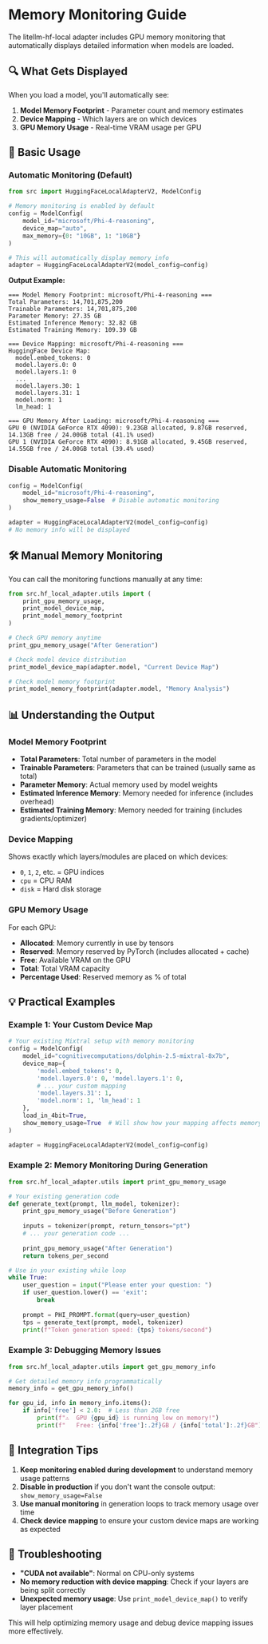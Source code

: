 # Memory Monitoring Guide

The litellm-hf-local adapter includes GPU memory monitoring that automatically displays detailed information when models are loaded.

## 🔍 What Gets Displayed

When you load a model, you'll automatically see:

1. **Model Memory Footprint** - Parameter count and memory estimates
2. **Device Mapping** - Which layers are on which devices
3. **GPU Memory Usage** - Real-time VRAM usage per GPU

## 📖 Basic Usage

### Automatic Monitoring (Default)

```python
from src import HuggingFaceLocalAdapterV2, ModelConfig

# Memory monitoring is enabled by default
config = ModelConfig(
    model_id="microsoft/Phi-4-reasoning",
    device_map="auto",
    max_memory={0: "10GB", 1: "10GB"}
)

# This will automatically display memory info
adapter = HuggingFaceLocalAdapterV2(model_config=config)
```

**Output Example:**
```
=== Model Memory Footprint: microsoft/Phi-4-reasoning ===
Total Parameters: 14,701,875,200
Trainable Parameters: 14,701,875,200
Parameter Memory: 27.35 GB
Estimated Inference Memory: 32.82 GB
Estimated Training Memory: 109.39 GB

=== Device Mapping: microsoft/Phi-4-reasoning ===
HuggingFace Device Map:
  model.embed_tokens: 0
  model.layers.0: 0
  model.layers.1: 0
  ...
  model.layers.30: 1
  model.layers.31: 1
  model.norm: 1
  lm_head: 1

=== GPU Memory After Loading: microsoft/Phi-4-reasoning ===
GPU 0 (NVIDIA GeForce RTX 4090): 9.23GB allocated, 9.87GB reserved, 14.13GB free / 24.00GB total (41.1% used)
GPU 1 (NVIDIA GeForce RTX 4090): 8.91GB allocated, 9.45GB reserved, 14.55GB free / 24.00GB total (39.4% used)
```

### Disable Automatic Monitoring

```python
config = ModelConfig(
    model_id="microsoft/Phi-4-reasoning", 
    show_memory_usage=False  # Disable automatic monitoring
)

adapter = HuggingFaceLocalAdapterV2(model_config=config)
# No memory info will be displayed
```

## 🛠️ Manual Memory Monitoring

You can call the monitoring functions manually at any time:

```python
from src.hf_local_adapter.utils import (
    print_gpu_memory_usage,
    print_model_device_map,
    print_model_memory_footprint
)

# Check GPU memory anytime
print_gpu_memory_usage("After Generation")

# Check model device distribution
print_model_device_map(adapter.model, "Current Device Map")

# Check model memory footprint
print_model_memory_footprint(adapter.model, "Memory Analysis")
```

## 📊 Understanding the Output

### Model Memory Footprint
- **Total Parameters**: Total number of parameters in the model
- **Trainable Parameters**: Parameters that can be trained (usually same as total)
- **Parameter Memory**: Actual memory used by model weights
- **Estimated Inference Memory**: Memory needed for inference (includes overhead)
- **Estimated Training Memory**: Memory needed for training (includes gradients/optimizer)

### Device Mapping
Shows exactly which layers/modules are placed on which devices:
- `0`, `1`, `2`, etc. = GPU indices
- `cpu` = CPU RAM
- `disk` = Hard disk storage

### GPU Memory Usage
For each GPU:
- **Allocated**: Memory currently in use by tensors
- **Reserved**: Memory reserved by PyTorch (includes allocated + cache)
- **Free**: Available VRAM on the GPU
- **Total**: Total VRAM capacity
- **Percentage Used**: Reserved memory as % of total

## 💡 Practical Examples

### Example 1: Your Custom Device Map

```python
# Your existing Mixtral setup with memory monitoring
config = ModelConfig(
    model_id="cognitivecomputations/dolphin-2.5-mixtral-8x7b",
    device_map={
        'model.embed_tokens': 0,
        'model.layers.0': 0, 'model.layers.1': 0,
        # ... your custom mapping
        'model.layers.31': 1,
        'model.norm': 1, 'lm_head': 1
    },
    load_in_4bit=True,
    show_memory_usage=True  # Will show how your mapping affects memory
)

adapter = HuggingFaceLocalAdapterV2(model_config=config)
```

### Example 2: Memory Monitoring During Generation

```python
from src.hf_local_adapter.utils import print_gpu_memory_usage

# Your existing generation code
def generate_text(prompt, llm_model, tokenizer):
    print_gpu_memory_usage("Before Generation")
    
    inputs = tokenizer(prompt, return_tensors="pt")
    # ... your generation code ...
    
    print_gpu_memory_usage("After Generation")  
    return tokens_per_second

# Use in your existing while loop
while True:
    user_question = input("Please enter your question: ")
    if user_question.lower() == 'exit':
        break
    
    prompt = PHI_PROMPT.format(query=user_question)
    tps = generate_text(prompt, model, tokenizer)
    print(f"Token generation speed: {tps} tokens/second")
```

### Example 3: Debugging Memory Issues

```python
from src.hf_local_adapter.utils import get_gpu_memory_info

# Get detailed memory info programmatically
memory_info = get_gpu_memory_info()

for gpu_id, info in memory_info.items():
    if info['free'] < 2.0:  # Less than 2GB free
        print(f"⚠️  GPU {gpu_id} is running low on memory!")
        print(f"   Free: {info['free']:.2f}GB / {info['total']:.2f}GB")
```

## 🔧 Integration Tips

1. **Keep monitoring enabled during development** to understand memory usage patterns
2. **Disable in production** if you don't want the console output: `show_memory_usage=False`
3. **Use manual monitoring** in generation loops to track memory usage over time
4. **Check device mapping** to ensure your custom device maps are working as expected

## 🚨 Troubleshooting

- **"CUDA not available"**: Normal on CPU-only systems
- **No memory reduction with device mapping**: Check if your layers are being split correctly
- **Unexpected memory usage**: Use `print_model_device_map()` to verify layer placement

This will help optimizing memory usage and debug device mapping issues more effectively. 